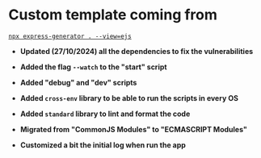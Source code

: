 # Custom template coming from

[`npx express-generator . --view=ejs`](https://www.npmjs.com/package/express-generator)

- **Updated (27/10/2024) all the dependencies to fix the vulnerabilities**

- **Added the flag `--watch` to the "start" script**

- **Added "debug" and "dev" scripts**

- **Added `cross-env` library to be able to run the scripts in every OS**

- **Added `standard` library to lint and format the code**

- **Migrated from "CommonJS Modules" to "ECMASCRIPT Modules"**

- **Customized a bit the initial log when run the app**
